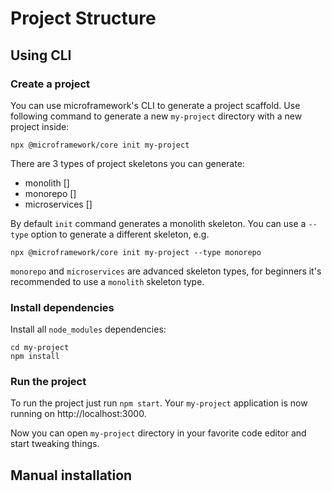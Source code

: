 # Project Structure

## Using CLI

### Create a project

You can use microframework's CLI to generate a project scaffold.
Use following command to generate a new `my-project` directory with a new project inside:

```
npx @microframework/core init my-project
```

There are 3 types of project skeletons you can generate:

* monolith []
* monorepo []
* microservices []

By default `init` command generates a monolith skeleton.
You can use a `--type` option to generate a different skeleton, e.g.

```
npx @microframework/core init my-project --type monorepo
```

`monorepo` and `microservices` are advanced skeleton types, 
for beginners it's recommended to use a `monolith` skeleton type.

### Install dependencies

Install all `node_modules` dependencies:

```
cd my-project
npm install
```


### Run the project

To run the project just run `npm start`.
Your `my-project` application is now running on http://localhost:3000.

Now you can open `my-project` directory in your favorite code editor and start tweaking things.


## Manual installation


